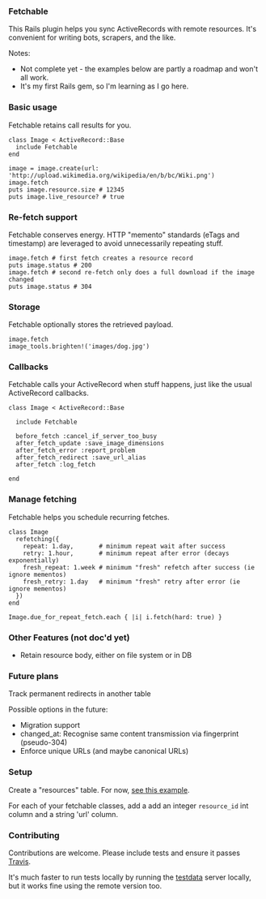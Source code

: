 ### Fetchable

This Rails plugin helps you sync ActiveRecords with remote resources. It's
convenient for writing bots, scrapers, and the like.

Notes:

* Not complete yet - the examples below are partly a roadmap and won't all
  work.
* It's my first Rails gem, so I'm learning as I go here.

### Basic usage

Fetchable retains call results for you.

    class Image < ActiveRecord::Base
      include Fetchable
    end

    image = image.create(url: 'http://upload.wikimedia.org/wikipedia/en/b/bc/Wiki.png')
    image.fetch
    puts image.resource.size # 12345
    puts image.live_resource? # true

### Re-fetch support

Fetchable conserves energy. HTTP "memento" standards (eTags and timestamp) are
leveraged to avoid unnecessarily repeating stuff.

    image.fetch # first fetch creates a resource record
    puts image.status # 200
    image.fetch # second re-fetch only does a full download if the image changed
    puts image.status # 304

### Storage

Fetchable optionally stores the retrieved payload.

    image.fetch
    image_tools.brighten!('images/dog.jpg')

### Callbacks

Fetchable calls your ActiveRecord when stuff happens, just like the usual
ActiveRecord callbacks.

    class Image < ActiveRecord::Base

      include Fetchable

      before_fetch :cancel_if_server_too_busy
      after_fetch_update :save_image_dimensions
      after_fetch_error :report_problem
      after_fetch_redirect :save_url_alias
      after_fetch :log_fetch

    end

### Manage fetching

Fetchable helps you schedule recurring fetches.

    class Image
      refetching({
        repeat: 1.day,       # minimum repeat wait after success
        retry: 1.hour,       # minimum repeat after error (decays exponentially)
        fresh_repeat: 1.week # minimum "fresh" refetch after success (ie ignore mementos)
        fresh_retry: 1.day   # minimum "fresh" retry after error (ie ignore mementos)
      })
    end

    Image.due_for_repeat_fetch.each { |i| i.fetch(hard: true) }

### Other Features (not doc'd yet)

* Retain resource body, either on file system or in DB

### Future plans

Track permanent redirects in another table

Possible options in the future:
* Migration support
* changed\_at: Recognise same content transmission via fingerprint (pseudo-304)
* Enforce unique URLs (and maybe canonical URLs)

### Setup

Create a "resources" table. For now, [see this
example](https://github.com/playerfm/fetchable/blob/master/test/dummy/db/migrate/01_create_resources.rb).

For each of your fetchable classes, add a add an integer `resource_id` int
column and a string 'url' column.

### Contributing

Contributions are welcome. Please include tests and ensure it passes [Travis](https://travis-ci.org/playerfm/fetchable).

It's much faster to run tests locally by running the
[testdata](https://github.com/playerfm/testdata) server locally, but it works
fine using the remote version too.
